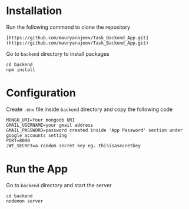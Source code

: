 

# Installation
Run the following command to clone the repository
```
[https://github.com/mauryarajeev/Task_Backend_App.git](https://github.com/mauryarajeev/Task_Backend_App.git)
```
Go to  ```backend``` directory to install packages

```
cd backend
npm install
```
# Configuration
Create ```.env``` file inside ```backend``` directory and copy the following code

```
MONGO_URI=Your mongodb URI
GMAIL_USERNAME=your gmail address 
GMAIL_PASSWORD=password created inside 'App Password' section under google accounts setting
PORT=8000
JWT_SECRET=a random secret key eg. thisisasecretkey
```
# Run the App
Go to ```backend``` directory and start the server
```
cd backend
nodemon server
```





